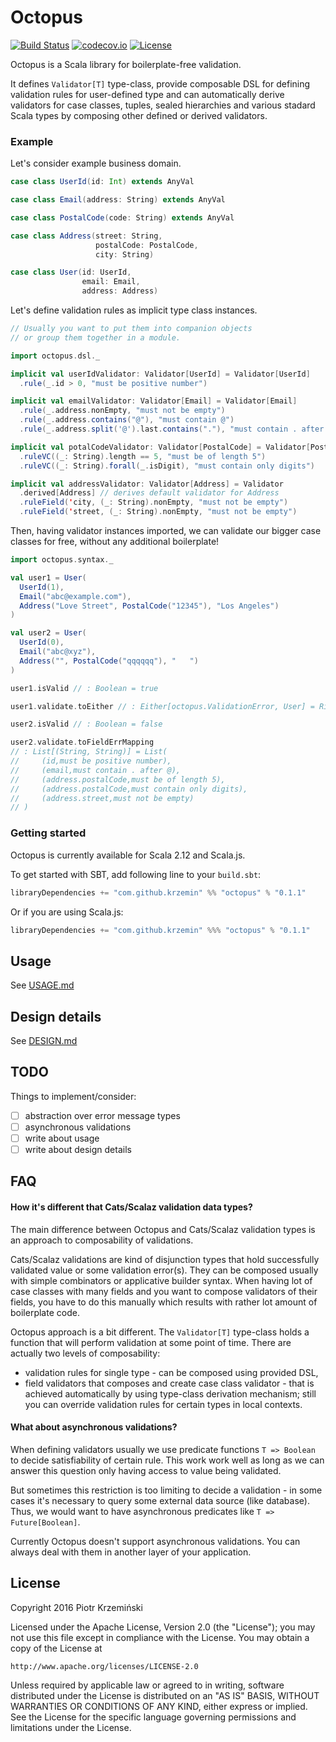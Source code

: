 # Octopus

[![Build Status](https://travis-ci.org/krzemin/octopus.svg?branch=master)](https://travis-ci.org/krzemin/octopus)
[![codecov.io](http://codecov.io/github/krzemin/octopus/coverage.svg?branch=master)](http://codecov.io/github/krzemin/octopus?branch=master)
[![License](http://img.shields.io/:license-Apache%202-green.svg)](http://www.apache.org/licenses/LICENSE-2.0.txt)

Octopus is a Scala library for boilerplate-free validation.

It defines `Validator[T]` type-class, provide composable DSL for
defining validation rules for user-defined type and can automatically
derive validators for case classes, tuples, sealed hierarchies and various
stadard Scala types by composing other defined or derived validators.

### Example

Let's consider example business domain.

```scala
case class UserId(id: Int) extends AnyVal

case class Email(address: String) extends AnyVal

case class PostalCode(code: String) extends AnyVal

case class Address(street: String,
                   postalCode: PostalCode,
                   city: String)

case class User(id: UserId,
                email: Email,
                address: Address)
```

Let's define validation rules as implicit type class instances.

```scala
// Usually you want to put them into companion objects
// or group them together in a module.

import octopus.dsl._

implicit val userIdValidator: Validator[UserId] = Validator[UserId]
  .rule(_.id > 0, "must be positive number")

implicit val emailValidator: Validator[Email] = Validator[Email]
  .rule(_.address.nonEmpty, "must not be empty")
  .rule(_.address.contains("@"), "must contain @")
  .rule(_.address.split('@').last.contains("."), "must contain . after @")

implicit val potalCodeValidator: Validator[PostalCode] = Validator[PostalCode]
  .ruleVC((_: String).length == 5, "must be of length 5")
  .ruleVC((_: String).forall(_.isDigit), "must contain only digits")

implicit val addressValidator: Validator[Address] = Validator
  .derived[Address] // derives default validator for Address
  .ruleField('city, (_: String).nonEmpty, "must not be empty")
  .ruleField('street, (_: String).nonEmpty, "must not be empty")
```

Then, having validator instances imported, we can validate
our bigger case classes for free, without any additional boilerplate!

```scala
import octopus.syntax._

val user1 = User(
  UserId(1),
  Email("abc@example.com"),
  Address("Love Street", PostalCode("12345"), "Los Angeles")
)

val user2 = User(
  UserId(0),
  Email("abc@xyz"),
  Address("", PostalCode("qqqqqq"), "   ")
)

user1.isValid // : Boolean = true

user1.validate.toEither // : Either[octopus.ValidationError, User] = Right(user1)

user2.isValid // : Boolean = false

user2.validate.toFieldErrMapping
// : List[(String, String)] = List(
//     (id,must be positive number), 
//     (email,must contain . after @),
//     (address.postalCode,must be of length 5), 
//     (address.postalCode,must contain only digits),
//     (address.street,must not be empty)
// )
```

### Getting started

Octopus is currently available for Scala 2.12 and Scala.js.

To get started with SBT, add following line to your `build.sbt`:

```scala
libraryDependencies += "com.github.krzemin" %% "octopus" % "0.1.1"
```

Or if you are using Scala.js:

```scala
libraryDependencies += "com.github.krzemin" %%% "octopus" % "0.1.1"
```


## Usage

See [USAGE.md](USAGE.md)

## Design details

See [DESIGN.md](DESIGN.md)

## TODO

Things to implement/consider:

* [ ] abstraction over error message types
* [ ] asynchronous validations
* [ ] write about usage
* [ ] write about design details

## FAQ

#### How it's different that Cats/Scalaz validation data types?

The main difference between Octopus and Cats/Scalaz validation types is an approach
to composability of validations.

Cats/Scalaz validations are kind of disjunction types that hold successfully validated
value or some validation error(s). They can be composed usually with simple combinators
or applicative builder syntax. When having lot of case classes with many fields and you
want to compose validators of their fields, you have to do this manually which results
with rather lot amount of boilerplate code.

Octopus approach is a bit different. The `Validator[T]` type-class holds a function
that will perform validation at some point of time. There are actually two levels of
composability: 

* validation rules for single type - can be composed using provided DSL,
* field validators that composes and create case class validator - that is achieved
  automatically by using type-class derivation mechanism; still you can override validation
  rules for certain types in local contexts.

#### What about asynchronous validations?

When defining validators usually we use predicate functions `T => Boolean` to decide
satisfiability of certain rule. This work work well as long as we can answer this
question only having access to value being validated.

But sometimes this restriction is too limiting to decide a validation - in some cases
it's necessary to query some external data source (like database). Thus, we would
want to have asynchronous predicates like `T => Future[Boolean]`.

Currently Octopus doesn't support asynchronous validations. You can always deal with
them in another layer of your application.

## License

Copyright 2016 Piotr Krzemiński

Licensed under the Apache License, Version 2.0 (the "License");
you may not use this file except in compliance with the License.
You may obtain a copy of the License at

    http://www.apache.org/licenses/LICENSE-2.0

Unless required by applicable law or agreed to in writing, software
distributed under the License is distributed on an "AS IS" BASIS,
WITHOUT WARRANTIES OR CONDITIONS OF ANY KIND, either express or implied.
See the License for the specific language governing permissions and
limitations under the License.
